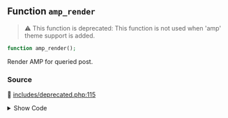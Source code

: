 ## Function `amp_render`

> :warning: This function is deprecated: This function is not used when &#039;amp&#039; theme support is added.

```php
function amp_render();
```

Render AMP for queried post.

### Source

:link: [includes/deprecated.php:115](../../includes/deprecated.php#L115-L124)

<details>
<summary>Show Code</summary>

```php
function amp_render() {
	_deprecated_function( __FUNCTION__, '1.5' );

	// Note that queried object is used instead of the ID so that the_preview for the queried post can apply.
	$post = get_queried_object();
	if ( $post instanceof WP_Post ) {
		amp_render_post( $post );
		exit;
	}
}
```

</details>
